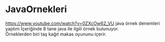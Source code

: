 # JavaOrnekleri
https://www.youtube.com/watch?v=0ZXcOw62_VU
java örnek denemleri yaptım
İçeriğinde 8 tane java ile ilgili örnek bulunuyor.  
Örneklerden biri taş kağıt makas oyununu içerir.  
